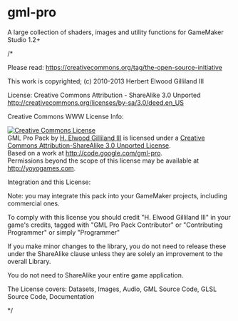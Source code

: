 gml-pro
=======

A large collection of shaders, images and utility functions for GameMaker Studio 1.2+

/*

 Please read: https://creativecommons.org/tag/the-open-source-initiative
 
 This work is copyrighted; (c) 2010-2013 Herbert Elwood Gilliland III

 License: Creative Commons Attribution - ShareAlike 3.0 Unported
 http://creativecommons.org/licenses/by-sa/3.0/deed.en_US
 
 Creative Commons WWW License Info:

 <a rel="license" href="http://creativecommons.org/licenses/by-sa/3.0/deed.en_US">
 <img alt="Creative Commons License" style="border-width:0" src="http://i.creativecommons.org/l/by-sa/3.0/88x31.png" /></a><br />
 <span xmlns:dct="http://purl.org/dc/terms/" property="dct:title">GML Pro Pack</span> by <a xmlns:cc="http://creativecommons.org/ns#" href="http://lostastronaut.com" property="cc:attributionName" rel="cc:attributionURL">H. Elwood Gilliland III</a> is licensed under a <a rel="license" href="http://creativecommons.org/licenses/by-sa/3.0/deed.en_US">Creative Commons Attribution-ShareAlike 3.0 Unported License</a>.<br />
 Based on a work at <a xmlns:dct="http://purl.org/dc/terms/" href="http://code.google.com/gml-pro" rel="dct:source">http://code.google.com/gml-pro</a>.<br />
 Permissions beyond the scope of this license may be available at 
 <a xmlns:cc="http://creativecommons.org/ns#" href="http://yoyogames.com" rel="cc:morePermissions">http://yoyogames.com</a>.

  Integration and this License:
 
  Note: you may integrate this pack into your GameMaker projects, including commercial ones.  
  
  To comply with this license you should credit
  "H. Elwood Gilliland III" in your game's credits, tagged with 
  "GML Pro Pack Contributor" or "Contributing Programmer" or simply "Programmer"
  
  If you make minor changes to the library, you do not need to release these under
  the ShareAlike clause unless they are solely an improvement to the overall Library.
  
  You do not need to ShareAlike your entire game application.
  
  The License covers:
   Datasets, Images, Audio, GML Source Code, GLSL Source Code, Documentation
  
*/
